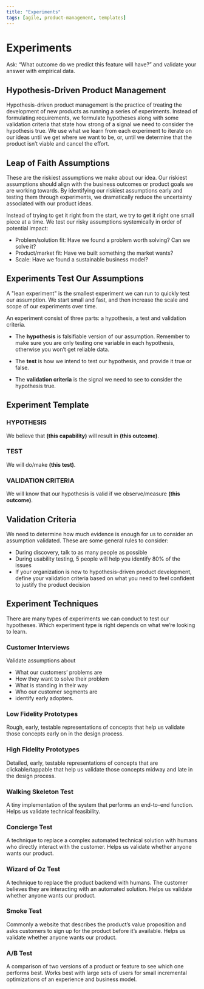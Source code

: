```yaml
---
title: "Experiments"
tags: [agile, product-management, templates]
---
```

# Experiments

Ask: “What outcome do we predict this feature will have?” and validate your answer with empirical data.

## Hypothesis-Driven Product Management
Hypothesis-driven product management is the practice of treating the development of new products as running a series of experiments. Instead of formulating requirements, we formulate hypotheses along with some validation criteria that state how strong of a signal we need to consider the hypothesis true. We use what we learn from each experiment to iterate on our ideas until we get where we want to be, or, until we determine that the product isn’t viable and cancel the effort.



## Leap of Faith Assumptions
These are the riskiest assumptions we make about our idea. Our riskiest assumptions should align with the business outcomes or product goals we are working towards. By identifying our riskiest assumptions early and testing them through experiments, we dramatically reduce the uncertainty associated with our product ideas. 

Instead of trying to get it right from the start, we try to get it right one small piece at a time. We test our risky assumptions systemically in order of potential impact:
- Problem/solution fit: Have we found a problem worth solving? Can we solve it?
- Product/market fit: Have we built something the market wants?
- Scale: Have we found a sustainable business model?

## Experiments Test Our Assumptions

A "lean experiment" is the smallest experiment we can run to quickly test our assumption. We start small and fast, and then increase the scale and scope of our experiments over time.

An experiment consist of three parts: a hypothesis, a test and validation criteria.

- The **hypothesis** is falsifiable version of our assumption. Remember to make sure you are only testing one variable in each hypothesis, otherwise you won’t get reliable data.

- The **test** is how we intend to test our hypothesis, and provide it true or false.

- The **validation criteria** is the signal we need to see to consider the hypothesis true.



## Experiment Template

### HYPOTHESIS

We believe that **(this capability)** will result in **(this outcome)**.

### TEST

We will do/make **(this test)**.

### VALIDATION CRITERIA

We will know that our hypothesis is valid if we observe/measure **(this outcome)**.

## Validation Criteria

We need to determine how much evidence is enough for us to consider an assumption validated. These are some general rules to consider:

- During discovery, talk to as many people as possible
- During usability testing, 5 people will help you identify 80% of the issues
- If your organization is new to hypothesis-driven product development, define your validation criteria based on what you need to feel confident to justify the product decision

## Experiment Techniques

There are many types of experiments we can conduct to test our hypotheses. Which experiment type is right depends on what we’re looking to learn.



### Customer Interviews

Validate assumptions about

- What our customers’ problems are
- How they want to solve their problem
- What is standing in their way
- Who our customer segments are
-  identify early adopters.



### Low Fidelity Prototypes

Rough, early, testable representations of concepts that help us validate those concepts early on in the design process.


### High Fidelity Prototypes

Detailed, early, testable representations of concepts that are clickable/tappable that help us validate those concepts midway and late in the design process.

### Walking Skeleton Test

A tiny implementation of the system that performs an end-to-end function. Helps us validate technical feasibility.

### Concierge Test

A technique to replace a complex automated technical solution with humans who directly interact with the customer. Helps us validate whether anyone wants our product.

### Wizard of Oz Test

A technique to replace the product backend with humans. The customer believes they are interacting with an automated solution. Helps us validate whether anyone wants our product.

### Smoke Test

Commonly a website that describes the product’s value proposition and asks customers to sign up for the product before it’s available. Helps us validate whether anyone wants our product.

### A/B Test

A comparison of two versions of a product or feature to see which one performs best. Works best with large sets of users for small incremental optimizations of an experience and business model.

